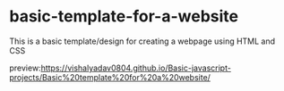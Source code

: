 # basic-template-for-a-website

This is a basic template/design for creating a webpage using HTML and CSS

preview:https://vishalyadav0804.github.io/Basic-javascript-projects/Basic%20template%20for%20a%20website/
